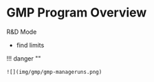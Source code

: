 # GMP Program Overview

R&D Mode

- find limits

!!! danger ""

    ![](img/gmp/gmp-manageruns.png)
    
